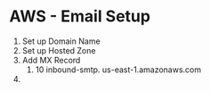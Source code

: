 # AWS - Email Setup

1. Set up Domain Name
2. Set up Hosted Zone
3. Add MX Record
	1. 10 inbound-smtp. us-east-1.amazonaws.com
4. 
<!--stackedit_data:
eyJoaXN0b3J5IjpbNDcwMDEyNjI3XX0=
-->